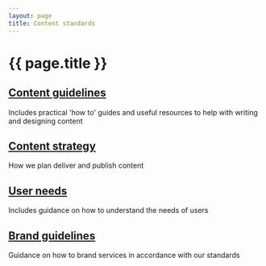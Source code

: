 ```yaml
---
layout: page
title: Content standards
---
```


# {{ page.title }}

<div class="previews">
  <div class="preview">
    <h2 class="sub-section-heading"><a href="/essex-service-transformation-playbook/Content-standards/Content-guidelines">Content guidelines</a></h2>
    <p>Includes practical 'how to' guides and useful resources to help with writing and designing content</p>
  </div>
  <div class="preview">
    <h2 class="sub-section-heading"><a href="/essex-service-transformation-playbook/Content-standards/Content-strategy">Content strategy</a></h2>
    <p>How we plan deliver and publish content</p>
  </div>
  <div class="preview">
    <h2 class="sub-section-heading"><a href="/essex-service-transformation-playbook/Service-Transformation-Team/User-need">User needs</a></h2>
    <p>Includes guidance on how to understand the needs of users</p>
  </div>
  <div class="preview">
    <h2 class="sub-section-heading"><a href="/essex-service-transformation-playbook/Content-standards/Brand-guidelines">Brand guidelines</a></h2>
    <p>Guidance on how to brand services in accordance with our standards</p>
  </div>
</div>